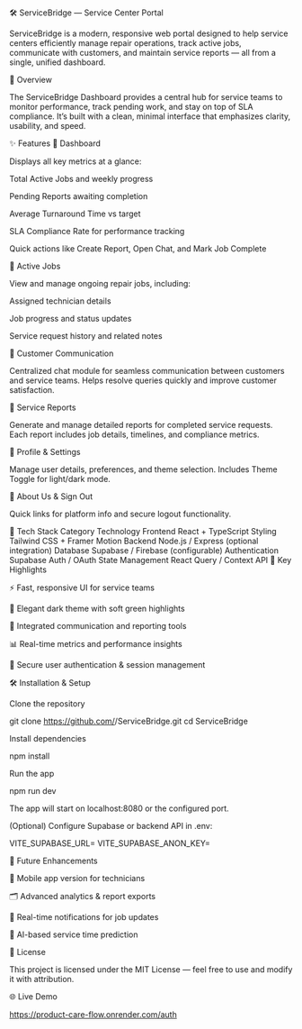 🛠️ ServiceBridge — Service Center Portal

ServiceBridge is a modern, responsive web portal designed to help service centers efficiently manage repair operations, track active jobs, communicate with customers, and maintain service reports — all from a single, unified dashboard.

🚀 Overview

The ServiceBridge Dashboard provides a central hub for service teams to monitor performance, track pending work, and stay on top of SLA compliance. It’s built with a clean, minimal interface that emphasizes clarity, usability, and speed.

✨ Features
🔹 Dashboard

Displays all key metrics at a glance:

Total Active Jobs and weekly progress

Pending Reports awaiting completion

Average Turnaround Time vs target

SLA Compliance Rate for performance tracking

Quick actions like Create Report, Open Chat, and Mark Job Complete

🔹 Active Jobs

View and manage ongoing repair jobs, including:

Assigned technician details

Job progress and status updates

Service request history and related notes

🔹 Customer Communication

Centralized chat module for seamless communication between customers and service teams.
Helps resolve queries quickly and improve customer satisfaction.

🔹 Service Reports

Generate and manage detailed reports for completed service requests.
Each report includes job details, timelines, and compliance metrics.

🔹 Profile & Settings

Manage user details, preferences, and theme selection.
Includes Theme Toggle for light/dark mode.

🔹 About Us & Sign Out

Quick links for platform info and secure logout functionality.

🧠 Tech Stack
Category	Technology
Frontend	React + TypeScript
Styling	Tailwind CSS + Framer Motion
Backend	Node.js / Express (optional integration)
Database	Supabase / Firebase (configurable)
Authentication	Supabase Auth / OAuth
State Management	React Query / Context API
🧩 Key Highlights

⚡ Fast, responsive UI for service teams

🎨 Elegant dark theme with soft green highlights

💬 Integrated communication and reporting tools

📊 Real-time metrics and performance insights

🔐 Secure user authentication & session management

🛠️ Installation & Setup

Clone the repository

git clone https://github.com/<your-username>/ServiceBridge.git
cd ServiceBridge


Install dependencies

npm install


Run the app

npm run dev


The app will start on localhost:8080 or the configured port.

(Optional) Configure Supabase or backend API in .env:

VITE_SUPABASE_URL=<your-supabase-url>
VITE_SUPABASE_ANON_KEY=<your-key>

🧪 Future Enhancements

📱 Mobile app version for technicians

🗂️ Advanced analytics & report exports

🔔 Real-time notifications for job updates

🤖 AI-based service time prediction


📄 License

This project is licensed under the MIT License — feel free to use and modify it with attribution.

🌐 Live Demo

https://product-care-flow.onrender.com/auth
